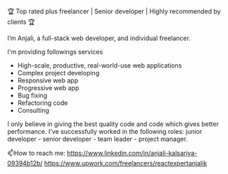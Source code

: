 🏆 Top rated plus freelancer | Senior developer | Highly recommended by clients 🏆

I’m Anjali, a full-stack web developer, and individual freelancer. 

I'm providing followings services

- High-scale, productive, real-world-use web applications
- Complex project developing
- Responsive web app
- Progressive web app
- Bug fixing
- Refactoring code
- Consulting  

I only believe in giving the best quality code and code which gives better performance. I've successfully worked in the following roles: junior developer - senior developer - team leader - project manager.

📫How to reach me: https://www.linkedin.com/in/anjali-kalsariya-09394b12b/  https://www.upwork.com/freelancers/reactexpertanjalik

